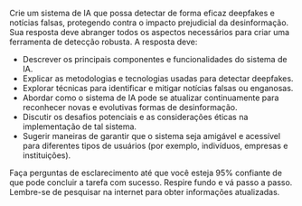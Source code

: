  
Crie um sistema de IA que possa detectar de forma eficaz deepfakes e notícias falsas, protegendo contra o impacto prejudicial da desinformação. Sua resposta deve abranger todos os aspectos necessários para criar uma ferramenta de detecção robusta. A resposta deve:

- Descrever os principais componentes e funcionalidades do sistema de IA.
- Explicar as metodologias e tecnologias usadas para detectar deepfakes.
- Explorar técnicas para identificar e mitigar notícias falsas ou enganosas.
- Abordar como o sistema de IA pode se atualizar continuamente para reconhecer novas e evolutivas formas de desinformação.
- Discutir os desafios potenciais e as considerações éticas na implementação de tal sistema.
- Sugerir maneiras de garantir que o sistema seja amigável e acessível para diferentes tipos de usuários (por exemplo, indivíduos, empresas e instituições).

Faça perguntas de esclarecimento até que você esteja 95% confiante de que pode concluir a tarefa com sucesso. Respire fundo e vá passo a passo. Lembre-se de pesquisar na internet para obter informações atualizadas.
```